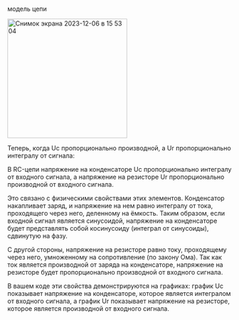 модель цепи

<img width="269" alt="Снимок экрана 2023-12-06 в 15 53 04" src="https://github.com/DmitryVasilkovW/ITMO-phys-labs-3-5-sem/assets/113594620/e41d2400-32be-4e44-a5b0-61ad2b6a636c">

Теперь, когда Uc пропорционально производной, а Ur пропорционально интегралу от сигнала:

В RC-цепи напряжение на конденсаторе Uc пропорционально интегралу от входного сигнала, а напряжение на резисторе Ur пропорционально производной от входного сигнала.

Это связано с физическими свойствами этих элементов. Конденсатор накапливает заряд, и напряжение на нем равно интегралу от тока, проходящего через него, деленному на ёмкость. Таким образом, если входной сигнал является синусоидой, напряжение на конденсаторе будет представлять собой косинусоиду (интеграл от синусоиды), сдвинутую на фазу.

С другой стороны, напряжение на резисторе равно току, проходящему через него, умноженному на сопротивление (по закону Ома). Так как ток является производной от заряда на конденсаторе, напряжение на резисторе будет пропорционально производной от входного сигнала.

В вашем коде эти свойства демонстрируются на графиках: график Uc показывает напряжение на конденсаторе, которое является интегралом от входного сигнала, а график Ur показывает напряжение на резисторе, которое является производной от входного сигнала.
